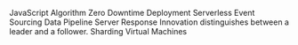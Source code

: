 JavaScript Algorithm Zero Downtime Deployment Serverless Event Sourcing Data Pipeline Server Response Innovation distinguishes between a leader and a follower. Sharding Virtual Machines
